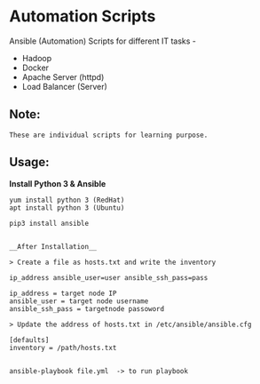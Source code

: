 # Automation Scripts
Ansible (Automation) Scripts for different IT tasks -

 * Hadoop
 * Docker
 * Apache Server (httpd)
 * Load Balancer (Server)
 
 
 
## Note:

	These are individual scripts for learning purpose.
	
	

## Usage:

  __Install Python 3 & Ansible__ 
	
	yum install python 3 (RedHat)
	apt install python 3 (Ubuntu)

	pip3 install ansible 
	
	
	__After Installation__
	
	> Create a file as hosts.txt and write the inventory
	
	ip_address ansible_user=user ansible_ssh_pass=pass
	
	ip_address = target node IP
	ansible_user = target node username
	ansible_ssh_pass = targetnode passoword
	
	> Update the address of hosts.txt in /etc/ansible/ansible.cfg
		
	[defaults]
	inventory = /path/hosts.txt
	
	
	ansible-playbook file.yml  -> to run playbook
	
	
